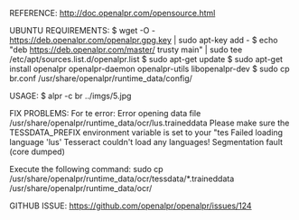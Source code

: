 REFERENCE:
http://doc.openalpr.com/opensource.html

UBUNTU REQUIREMENTS:
$ wget -O - https://deb.openalpr.com/openalpr.gpg.key | sudo apt-key add -
$ echo "deb https://deb.openalpr.com/master/ trusty main" | sudo tee /etc/apt/sources.list.d/openalpr.list
$ sudo apt-get update
$ sudo apt-get install openalpr openalpr-daemon openalpr-utils libopenalpr-dev
$ sudo cp br.conf /usr/share/openalpr/runtime_data/config/

USAGE:
$ alpr -c br ../imgs/5.jpg

FIX PROBLEMS:
For te error:
Error opening data file /usr/share/openalpr/runtime_data/ocr/lus.traineddata
Please make sure the TESSDATA_PREFIX environment variable is set to your "tes
Failed loading language 'lus'
Tesseract couldn't load any languages!
Segmentation fault (core dumped)

Execute the following command:
sudo cp /usr/share/openalpr/runtime_data/ocr/tessdata/*.traineddata /usr/share/openalpr/runtime_data/ocr/


GITHUB ISSUE:
https://github.com/openalpr/openalpr/issues/124
